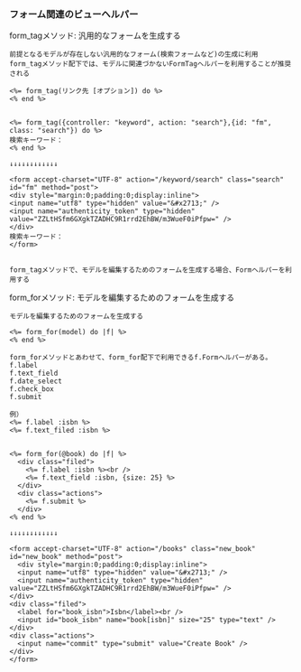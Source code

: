 ### フォーム関連のビューヘルパー

form_tagメソッド: 汎用的なフォームを生成する

    前提となるモデルが存在しない汎用的なフォーム(検索フォームなど)の生成に利用
    form_tagメソッド配下では、モデルに関連づかないFormTagヘルパーを利用することが推奨される

    <%= form_tag(リンク先 [オプション]) do %>
    <% end %>


    <%= form_tag({controller: "keyword", action: "search"},{id: "fm", class: "search"}) do %>
    検索キーワード：
    <% end %>

    ↓↓↓↓↓↓↓↓↓↓↓↓

    <form accept-charset="UTF-8" action="/keyword/search" class="search" id="fm" method="post">
    <div style="margin:0;padding:0;display:inline">
    <input name="utf8" type="hidden" value="&#x2713;" />
    <input name="authenticity_token" type="hidden" value="ZZLtHSfm6GXgkTZADHC9R1rrd2EhBW/m3WueF0iPfpw=" />
    </div>
    検索キーワード：
    </form>


    form_tagメソッドで、モデルを編集するためのフォームを生成する場合、Formヘルパーを利用する


form_forメソッド: モデルを編集するためのフォームを生成する

    モデルを編集するためのフォームを生成する

    <%= form_for(model) do |f| %>
    <% end %>

    form_forメソッドとあわせて、form_for配下で利用できるf.Formヘルパーがある。
    f.label
    f.text_field
    f.date_select
    f.check_box
    f.submit

    例）
    <%= f.label :isbn %>
    <%= f.text_filed :isbn %>

    
    <%= form_for(@book) do |f| %>
      <div class="filed">
        <%= f.label :isbn %><br />
        <%= f.text_field :isbn, {size: 25} %>
      </div>
      <div class="actions">
        <%= f.submit %>
      </div>
    <% end %>

    ↓↓↓↓↓↓↓↓↓↓↓↓

    <form accept-charset="UTF-8" action="/books" class="new_book" id="new_book" method="post">
      <div style="margin:0;padding:0;display:inline">
      <input name="utf8" type="hidden" value="&#x2713;" />
      <input name="authenticity_token" type="hidden" value="ZZLtHSfm6GXgkTZADHC9R1rrd2EhBW/m3WueF0iPfpw=" />
    </div>
    <div class="filed">
      <label for="book_isbn">Isbn</label><br />
      <input id="book_isbn" name="book[isbn]" size="25" type="text" />
    </div>
    <div class="actions">
      <input name="commit" type="submit" value="Create Book" />
    </div>
    </form>